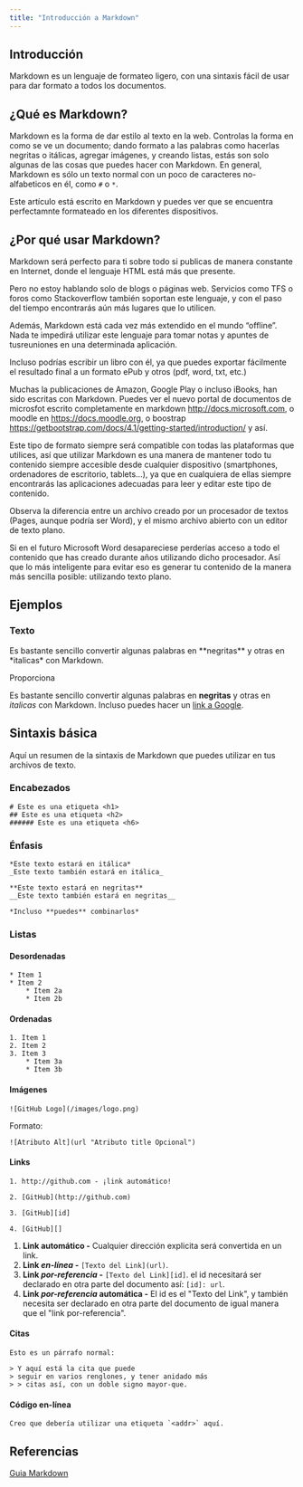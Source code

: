 ```yaml
---
title: "Introducción a Markdown"
---
```


## Introducción

Markdown es un lenguaje de formateo ligero, con una sintaxis fácil de usar para dar formato a todos los documentos.

## ¿Qué es Markdown?

Markdown es la forma de dar estilo al texto en la web. Controlas la forma en como se ve un documento; dando formato a las palabras como hacerlas negritas o itálicas, agregar imágenes, y creando listas, estás son solo algunas de las cosas que puedes hacer con Markdown. En general, Markdown es sólo un texto normal con un poco de caracteres no-alfabeticos en él, como `#` o `*`.

Este artículo está escrito en Markdown y puedes ver que se encuentra perfectamnte formateado en los diferentes dispositivos.

## ¿Por qué usar Markdown?

Markdown será perfecto para ti sobre todo si publicas de manera constante en Internet, donde el lenguaje HTML está más que presente.

Pero no estoy hablando solo de blogs o páginas web. Servicios como TFS o foros como Stackoverflow también soportan este lenguaje, y con el paso del tiempo encontrarás aún más lugares que lo utilicen.

Además, Markdown está cada vez más extendido en el mundo “offline”. Nada te impedirá utilizar este lenguaje para tomar notas y apuntes de tusreuniones en una determinada aplicación.

Incluso podrías escribir un libro con él, ya que puedes exportar fácilmente el resultado final a un formato ePub y otros (pdf, word, txt, etc.)

Muchas la publicaciones de Amazon, Google Play o incluso iBooks, han sido escritas con Markdown. Puedes ver el nuevo portal de documentos de microsfot escrito completamente en markdown <http://docs.microsoft.com>, o moodle en <https://docs.moodle.org>, o boostrap <https://getbootstrap.com/docs/4.1/getting-started/introduction/> y así.

Este tipo de formato siempre será compatible con todas las plataformas que utilices, así que utilizar Markdown es una manera de mantener todo tu contenido siempre accesible desde cualquier dispositivo (smartphones, ordenadores de escritorio, tablets…), ya que en cualquiera de ellas siempre encontrarás las aplicaciones adecuadas para leer y editar este tipo de contenido.

Observa la diferencia entre un archivo creado por un procesador de textos (Pages, aunque podría ser Word), y el mismo archivo abierto con un editor de texto plano.

Si en el futuro Microsoft Word desapareciese perderías acceso a todo el contenido que has creado durante años utilizando dicho procesador. Así que lo más inteligente para evitar eso es generar tu contenido de la manera más sencilla posible: utilizando texto plano.

## Ejemplos

### Texto

Es bastante sencillo convertir algunas palabras en
\*\*negritas\*\* y otras en \*italicas\* con Markdown.

Proporciona

Es bastante sencillo convertir algunas palabras en **negritas** y otras en *italicas* con Markdown. Incluso puedes hacer un [link a Google](http://google.com).

## Sintaxis básica

Aquí un resumen de la sintaxis de Markdown que puedes utilizar en tus archivos de texto.

### Encabezados

    # Este es una etiqueta <h1>
    ## Este es una etiqueta <h2>
    ###### Este es una etiqueta <h6>

### Énfasis

    *Este texto estará en itálica*
    _Este texto también estará en itálica_

    **Este texto estará en negritas**
    __Este texto también estará en negritas__

    *Incluso **puedes** combinarlos*

### Listas

#### Desordenadas

    * Item 1
    * Item 2
        * Item 2a
        * Item 2b

#### Ordenadas

    1. Item 1
    2. Item 2
    3. Item 3
        * Item 3a
        * Item 3b

#### Imágenes

    ![GitHub Logo](/images/logo.png)

Formato:

    ![Atributo Alt](url "Atributo title Opcional")

#### Links

    1. http://github.com - ¡link automático!

    2. [GitHub](http://github.com)

    3. [GitHub][id]

    4. [GitHub][]

  1. **Link automático -** Cualquier dirección explicita será convertida en un link.
  2. **Link _en-línea_ -** `[Texto del Link](url)`.
  3. **Link _por-referencia_ -** `[Texto del Link][id]`. el id necesitará ser declarado en otra parte del documento así: `[id]: url`.
  4. **Link _por-referencia_ automática -** El id es el "Texto del Link", y también necesita ser declarado en otra parte del documento de igual manera que el "link por-referencia".

#### Citas

    Esto es un párrafo normal:

    > Y aquí está la cita que puede
    > seguir en varios renglones, y tener anidado más
    > > citas así, con un doble signo mayor-que.

#### Código en-línea

    Creo que debería utilizar una etiqueta `<addr>` aquí.

## Referencias

[Guia Markdown](/docs/guia_markdown/)